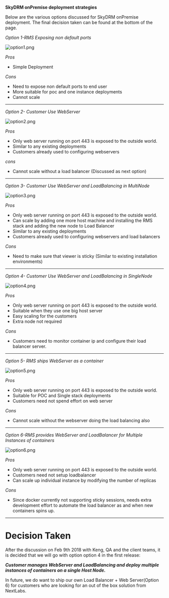 **SkyDRM onPremise deployment strategies**

Below are the various options discussed for SkyDRM onPremise deployment. The final decision taken can be found at the bottom of the page.

*Option 1-RMS Exposing non default ports*

![option1.png](https://bitbucket.org/repo/dBgzdj/images/1001261515-option1.png)

*Pros*

* Simple Deployment

*Cons*

* Need to expose non default ports to end user
* More suitable for poc and one instance deployments
* Cannot scale

--------------------------------------------------------------------------------------------------------------------



*Option 2- Customer Use WebServer*

![option2.png](https://bitbucket.org/repo/dBgzdj/images/635764323-option2.png)

*Pros*

* Only web server running on port 443 is exposed to the outside world.
* Similar to any existing deployments
* Customers already used to configuring webservers

*cons*

* Cannot scale without a load balancer (Discussed as next option)



--------------------------------------------------------------------------------------------------------------------



*Option 3- Customer Use WebServer and LoadBalancing in MultiNode*

![option3.png](https://bitbucket.org/repo/dBgzdj/images/3723974926-option3.png)

*Pros*

* Only web server running on port 443 is exposed to the outside world.
* Can scale by adding one more host machine and installing the RMS stack and adding the new node to Load Balancer
* Similar to any existing deployments
* Customers already used to configuring webservers and load balancers

*Cons*

* Need to make sure that viewer is sticky (Similar to existing installation environments)

--------------------------------------------------------------------------------------------------------------------


*Option 4- Customer Use WebServer and LoadBalancing in SingleNode*

![option4.png](https://bitbucket.org/repo/dBgzdj/images/4229326056-option4.png)

*Pros*

* Only web server running on port 443 is exposed to the outside world.
* Suitable when they use one big host server
* Easy scaling for the customers
* Extra node not required

*Cons*

* Customers need to monitor container ip and configure their load balancer server.

--------------------------------------------------------------------------------------------------------------------



*Option 5- RMS ships WebServer as a container*

![option5.png](https://bitbucket.org/repo/dBgzdj/images/3254202058-option5.png)

*Pros*

* Only web server running on port 443 is exposed to the outside world.
* Suitable for POC and Single stack deployments
* Customers need not spend effort on web server

*Cons*

* Cannot scale without the webserver doing the load balancing also


--------------------------------------------------------------------------------------------------------------------



*Option 6-RMS provides WebServer and LoadBalancer for Multiple
Instances of containers*

![option6.png](https://bitbucket.org/repo/dBgzdj/images/1695246525-option6.png)

*Pros*

* Only web server running on port 443 is exposed to the outside world.
* Customers need not setup loadbalancer
* Can scale up individual instance by modifying the number of replicas


*Cons*

* Since docker currently not supporting sticky sessions, needs extra development effort to automate the load balancer as and when new containers spins up.

--------------------------------------------------------------------------------------------------------------------


# Decision Taken

After the discussion on Feb 9th 2018 with Keng, QA and the client teams, it is decided that we will go with option option 4 in the first release:

**_Customer manages WebServer and LoadBalancing and deploy multiple instances of containers on a single Host Node._**

In future, we do want to ship our own Load Balancer + Web Server(Option 6) for customers who are looking for an out of the box solution from NextLabs.